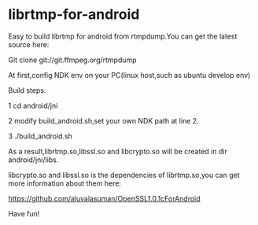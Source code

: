 # librtmp-for-android

Easy to build librtmp for android from rtmpdump.You can get the latest source here:

   Git clone git://git.ffmpeg.org/rtmpdump

At first,config NDK env on your PC(linux host,such as ubuntu develop env) 

Build steps:

1  cd android/jni

2  modify build_android.sh,set your own NDK path at line 2.

3  ./build_android.sh

As a result,librtmp.so,libssl.so and libcrypto.so will be created in dir android/jni/libs.
   
libcrypto.so and libssl.so is the dependencies of librtmp.so,you can get more information about them here:

   https://github.com/aluvalasuman/OpenSSL1.0.1cForAndroid
   
Have fun!
